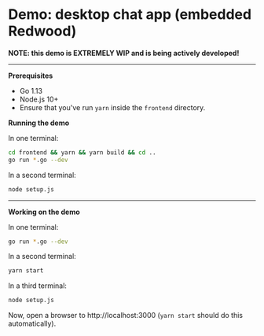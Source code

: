 
# Demo: desktop chat app (embedded Redwood)

**NOTE: this demo is EXTREMELY WIP and is being actively developed!**

----

**Prerequisites**

- Go 1.13
- Node.js 10+
- Ensure that you've run `yarn` inside the `frontend` directory.

**Running the demo**

In one terminal:

```sh
cd frontend && yarn && yarn build && cd ..
go run *.go --dev
```

In a second terminal:

```sh
node setup.js
```

---

**Working on the demo**

In one terminal:

```sh
go run *.go --dev
```

In a second terminal:

```sh
yarn start
```

In a third terminal:

```sh
node setup.js
```

Now, open a browser to http://localhost:3000 (`yarn start` should do this automatically).


